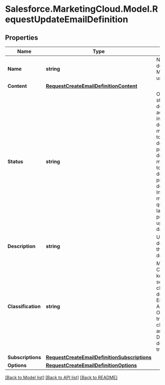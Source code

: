 # Salesforce.MarketingCloud.Model.RequestUpdateEmailDefinition
## Properties

Name | Type | Description | Notes
------------ | ------------- | ------------- | -------------
**Name** | **string** | Name of the definition. Must be unique. | [optional] 
**Content** | [**RequestCreateEmailDefinitionContent**](RequestCreateEmailDefinitionContent.md) |  | [optional] 
**Status** | **string** | Operational state of the definition: active, inactive, or deleted. A message sent to an active definition is processed and delivered. A message sent to an inactive definition isn’t processed or delivered. Instead, the message is queued for later processing for up to three days. | [optional] 
**Description** | **string** | User-provided description of the email definition. | [optional] 
**Classification** | **string** | Marketing Cloud external key of a sending classification defined in Email Studio Administration. Only transactional classifications are permitted. Default is default transactional. | [optional] 
**Subscriptions** | [**RequestCreateEmailDefinitionSubscriptions**](RequestCreateEmailDefinitionSubscriptions.md) |  | [optional] 
**Options** | [**RequestCreateEmailDefinitionOptions**](RequestCreateEmailDefinitionOptions.md) |  | [optional] 

[[Back to Model list]](../README.md#documentation-for-models) [[Back to API list]](../README.md#documentation-for-api-endpoints) [[Back to README]](../README.md)

